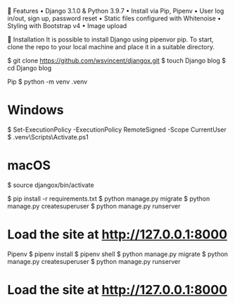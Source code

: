 🚀 Features
•	Django 3.1.0 & Python 3.9.7
•	Install via Pip, Pipenv 
•	User log in/out, sign up, password reset
•	Static files configured with Whitenoise
•	Styling with Bootstrap v4
•	Image upload



📖 Installation
It is possible to install Django using pipenvor pip. To start, clone the repo to your local machine and place it in a suitable directory.

$ git clone https://github.com/wsvincent/djangox.git
$ touch Django blog
$ cd Django blog

Pip
$ python -m venv .venv

# Windows
$ Set-ExecutionPolicy -ExecutionPolicy RemoteSigned -Scope CurrentUser
$ .venv\Scripts\Activate.ps1

# macOS
$ source djangox/bin/activate

$ pip install -r requirements.txt
$ python manage.py migrate
$ python manage.py createsuperuser
$ python manage.py runserver
# Load the site at http://127.0.0.1:8000

Pipenv
$ pipenv install
$ pipenv shell
$ python manage.py migrate
$ python manage.py createsuperuser
$ python manage.py runserver
# Load the site at http://127.0.0.1:8000
